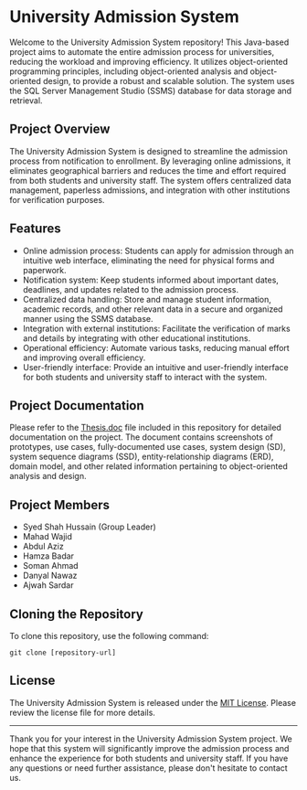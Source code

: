 <h1>University Admission System</h1>

<p>Welcome to the University Admission System repository! This Java-based project aims to automate the entire admission process for universities, reducing the workload and improving efficiency. It utilizes object-oriented programming principles, including object-oriented analysis and object-oriented design, to provide a robust and scalable solution. The system uses the SQL Server Management Studio (SSMS) database for data storage and retrieval.</p>

<h2>Project Overview</h2>

<p>The University Admission System is designed to streamline the admission process from notification to enrollment. By leveraging online admissions, it eliminates geographical barriers and reduces the time and effort required from both students and university staff. The system offers centralized data management, paperless admissions, and integration with other institutions for verification purposes.</p>

<h2>Features</h2>

<ul>
  <li>Online admission process: Students can apply for admission through an intuitive web interface, eliminating the need for physical forms and paperwork.</li>
  <li>Notification system: Keep students informed about important dates, deadlines, and updates related to the admission process.</li>
  <li>Centralized data handling: Store and manage student information, academic records, and other relevant data in a secure and organized manner using the SSMS database.</li>
  <li>Integration with external institutions: Facilitate the verification of marks and details by integrating with other educational institutions.</li>
  <li>Operational efficiency: Automate various tasks, reducing manual effort and improving overall efficiency.</li>
  <li>User-friendly interface: Provide an intuitive and user-friendly interface for both students and university staff to interact with the system.</li>
</ul>

<h2>Project Documentation</h2>

<p>Please refer to the <a href="[Thesis.doc](https://github.com/ShahxHussain/UAS/blob/main/Docs/AAS%20Thesis.docx)">Thesis.doc</a> file included in this repository for detailed documentation on the project. The document contains screenshots of prototypes, use cases, fully-documented use cases, system design (SD), system sequence diagrams (SSD), entity-relationship diagrams (ERD), domain model, and other related information pertaining to object-oriented analysis and design.</p>

<h2>Project Members</h2>

<ul>
  <li>Syed Shah Hussain (Group Leader)</li>
  <li>Mahad Wajid</li>
  <li>Abdul Aziz</li>
  <li>Hamza Badar</li>
  <li>Soman Ahmad</li>
  <li>Danyal Nawaz</li>
  <li>Ajwah Sardar</li>
</ul>

<h2>Cloning the Repository</h2>

<p>To clone this repository, use the following command:</p>

<pre><code>git clone [repository-url]</code></pre>


<h2>License</h2>

<p>The University Admission System is released under the <a href="LICENSE">MIT License</a>. Please review the license file for more details.</p>

<hr>

<p>Thank you for your interest in the University Admission System project. We hope that this system will significantly improve the admission process and enhance the experience for both students and university staff. If you have any questions or need further assistance, please don't hesitate to contact us.</p>
